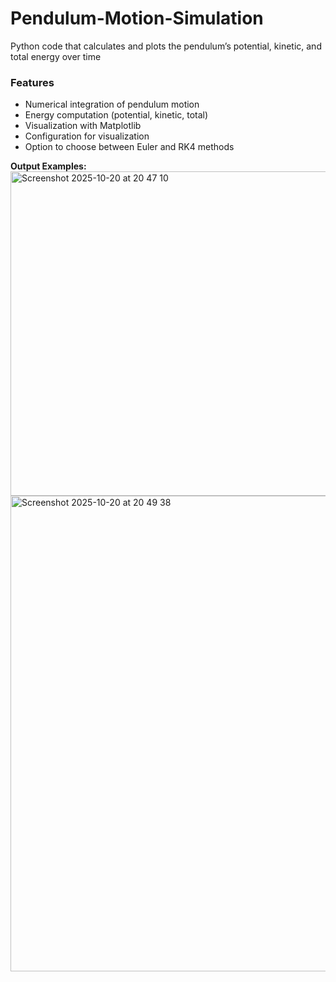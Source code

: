 # Pendulum-Motion-Simulation
Python code that calculates and plots the pendulum’s potential, kinetic, and total energy over time

### Features
- Numerical integration of pendulum motion
- Energy computation (potential, kinetic, total)
- Visualization with Matplotlib
- Configuration for visualization
- Option to choose between Euler and RK4 methods

**Output Examples:**
<img width="983" height="519" alt="Screenshot 2025-10-20 at 20 47 10" src="https://github.com/user-attachments/assets/a2bbee53-66b1-41fd-afff-56342e2228fa" />
<img width="1233" height="761" alt="Screenshot 2025-10-20 at 20 49 38" src="https://github.com/user-attachments/assets/77ede509-900c-432c-8922-86e7f8eb9d84" />
